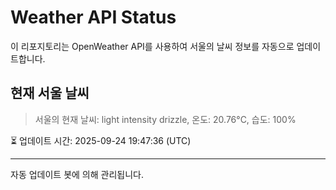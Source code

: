 
# Weather API Status

이 리포지토리는 OpenWeather API를 사용하여 서울의 날씨 정보를 자동으로 업데이트합니다.

## 현재 서울 날씨
> 서울의 현재 날씨: light intensity drizzle, 온도: 20.76°C, 습도: 100%

⏳ 업데이트 시간: 2025-09-24 19:47:36 (UTC)

---
자동 업데이트 봇에 의해 관리됩니다.
